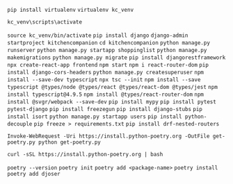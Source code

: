 `pip install virtualenv`
`virtualenv kc_venv`

<!-- Windows -->

`kc_venv\scripts\activate`

<!-- Linux/Mac -->

`source kc_venv/bin/activate`
`pip install django`
`django-admin startproject kitchencompanion`
`cd kitchencompanion`
`python manage.py runserver`
`python manage.py startapp shoppinglist`
`python manage.py makemigrations`
`python manage.py migrate`
`pip install djangorestframework`
`npx create-react-app frontend`
`npm start`
`npm i react-router-dom`
`pip install django-cors-headers`
`python manage.py createsuperuser`
`npm install --save-dev typescript`
`npx tsc --init`
`npm install --save typescript @types/node @types/react @types/react-dom @types/jest`
`npm install typescript@4.9.5`
`npm install @types/react-router-dom`
`npm install @svgr/webpack --save-dev`
`pip install mypy`
`pip install pytest pytest-django`
`pip install freezegun`
`pip install django-stubs`
`pip install isort`
`python manage.py startapp users`
`pip install python-decouple`
`pip freeze > requirements.txt`
`pip install drf-nested-routers`

<!-- Windows -->

`Invoke-WebRequest -Uri https://install.python-poetry.org -OutFile get-poetry.py python get-poetry.py`

<!-- Linux/Mac -->

`curl -sSL https://install.python-poetry.org | bash`

`poetry --version`
`poetry init`
`poetry add <package-name>`
`poetry install`
`poetry add djoser`

